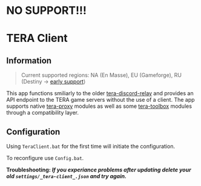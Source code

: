 # NO SUPPORT!!!
# TERA Client

## Information

> Current supported regions: NA (En Masse), EU (Gameforge), RU (Destiny -> [early support](https://github.com/Kloct/tera-auth-ticket))

This app functions smiliarly to the older [tera-discord-relay](https://github.com/meishuu/tera-discord-relay) and provides an API endpoint to the TERA game servers without the use of a client. The app supports native [tera-proxy](https://github.com/tera-proxy/tera-proxy) modules as well as some [tera-toolbox](https://github.com/tera-toolbox/tera-toolbox) modules through a compatibility layer.

## Configuration

Using `TeraClient.bat` for the first time will initiate the configuration.

To reconfigure use `Config.bat`.

**Troubleshooting: *If you experiance problems after updating delete your old `settings/_tera-client_.json` and try again.***
